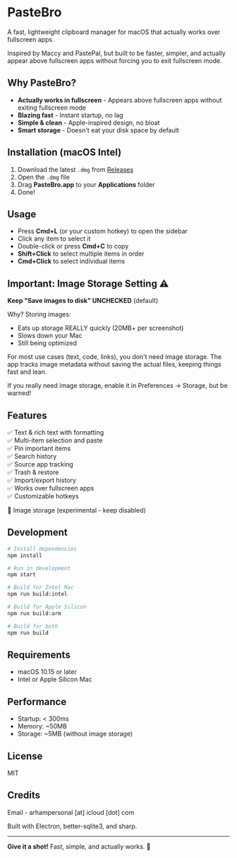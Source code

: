 # PasteBro

A fast, lightweight clipboard manager for macOS that actually works over fullscreen apps.

Inspired by Maccy and PastePal, but built to be faster, simpler, and actually appear above fullscreen apps without forcing you to exit fullscreen mode.

## Why PasteBro?

- **Actually works in fullscreen** - Appears above fullscreen apps without exiting fullscreen mode
- **Blazing fast** - Instant startup, no lag
- **Simple & clean** - Apple-inspired design, no bloat
- **Smart storage** - Doesn't eat your disk space by default

## Installation (macOS Intel)

1. Download the latest `.dmg` from [Releases](../../releases)
2. Open the `.dmg` file
3. Drag **PasteBro.app** to your **Applications** folder
4. Done!

## Usage

- Press **Cmd+L** (or your custom hotkey) to open the sidebar
- Click any item to select it
- Double-click or press **Cmd+C** to copy
- **Shift+Click** to select multiple items in order
- **Cmd+Click** to select individual items

## Important: Image Storage Setting ⚠️

**Keep "Save images to disk" UNCHECKED** (default)

Why? Storing images:
- Eats up storage REALLY quickly (20MB+ per screenshot)
- Slows down your Mac
- Still being optimized

For most use cases (text, code, links), you don't need image storage. The app tracks image metadata without saving the actual files, keeping things fast and lean.

If you really need image storage, enable it in Preferences → Storage, but be warned!

## Features

✅ Text & rich text with formatting  
✅ Multi-item selection and paste  
✅ Pin important items  
✅ Search history  
✅ Source app tracking  
✅ Trash & restore  
✅ Import/export history  
✅ Works over fullscreen apps  
✅ Customizable hotkeys  

🚧 Image storage (experimental - keep disabled)

## Development

```bash
# Install dependencies
npm install

# Run in development
npm start

# Build for Intel Mac
npm run build:intel

# Build for Apple Silicon
npm run build:arm

# Build for both
npm run build
```

## Requirements

- macOS 10.15 or later
- Intel or Apple Silicon Mac

## Performance

- Startup: < 300ms
- Memory: ~50MB
- Storage: ~5MB (without image storage)

## License

MIT

## Credits

Email - arhampersonal [at] icloud [dot] com

Built with Electron, better-sqlite3, and sharp.

---

**Give it a shot!** Fast, simple, and actually works. 🚀
